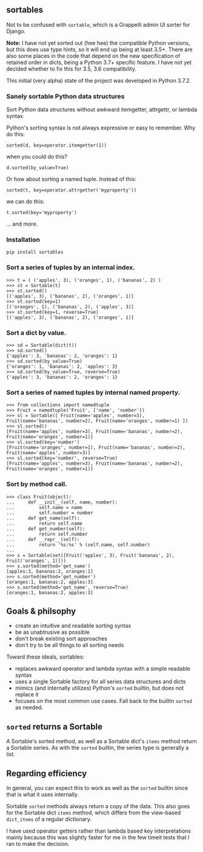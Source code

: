 ## sortables


Not to be confused with `sortable`, which is a Grappelli admin UI sorter for Django.

**Note:** I have not yet sorted out (hee hee) the compatible Python versions, but this does use type hints, so it will end up being at least 3.5+. There are also some places in the code that depend on the new specification of retained order in dicts, being a Python 3.7+ specific feature. I have not yet decided whether to fix this for 3.5, 3.6 compatibility.

This initial (very alpha) state of the project was developed in Python 3.7.2.

### Sanely sortable Python data structures

Sort Python data structures without awkward itemgetter, attrgettr, or lambda syntax.

Python's sorting syntax is not always expressive or easy to remember. Why do this:

```
sorted(d, key=operator.itemgetter(1))
```

when you could do this?

```
d.sorted(by_value=True)
```

Or how about sorting a named tuple. Instead of this:

```
sorted(t, key=operator.attrgetter('myproperty'))
```

we can do this:

```
t.sorted(key='myproperty')
```

... and more.

### Installation

```
pip install sortables
```

### Sort a series of tuples by an internal index.

```
>>> t = ( ('apples', 3), ('oranges', 1), ('bananas', 2) )
>>> st = Sortable(t)
>>> st.sorted()
[('apples', 3), ('bananas', 2), ('oranges', 1)]
>>> st.sorted(key=1)
[('oranges', 1), ('bananas', 2), ('apples', 3)]
>>> st.sorted(key=1, reverse=True)
[('apples', 3), ('bananas', 2), ('oranges', 1)]
```

### Sort a dict by value.

```
>>> sd = Sortable(dict(t))
>>> sd.sorted()
{'apples': 3, 'bananas': 2, 'oranges': 1}
>>> sd.sorted(by_value=True)
{'oranges': 1, 'bananas': 2, 'apples': 3}
>>> sd.sorted(by_value=True, reverse=True)
{'apples': 3, 'bananas': 2, 'oranges': 1}
```

### Sort a series of named tuples by internal named property.

```
>>> from collections import namedtuple
>>> Fruit = namedtuple('Fruit', ['name', 'number'])
>>> sl = Sortable([ Fruit(name='apples', number=3), Fruit(name='bananas', number=2), Fruit(name='oranges', number=1) ])
>>> sl.sorted()
[Fruit(name='apples', number=3), Fruit(name='bananas', number=2), Fruit(name='oranges', number=1)]
>>> sl.sorted(key='number')
[Fruit(name='oranges', number=1), Fruit(name='bananas', number=2), Fruit(name='apples', number=3)]
>>> sl.sorted(key='number', reverse=True)
[Fruit(name='apples', number=3), Fruit(name='bananas', number=2), Fruit(name='oranges', number=1)]
```

### Sort by method call.

```
>>> class Fruit(object):
...     def __init__(self, name, number):
...         self.name = name
...         self.number = number
...     def get_name(self):
...         return self.name
...     def get_number(self):
...         return self.number
...     def __repr__(self):
...         return '%s:%s' % (self.name, self.number)
...
>>> s = Sortable(set([Fruit('apples', 3), Fruit('bananas', 2), Fruit('oranges', 1)]))
>>> s.sorted(method='get_name')
[apples:3, bananas:2, oranges:1]
>>> s.sorted(method='get_number')
[oranges:1, bananas:2, apples:3]
>>> s.sorted(method='get_name', reverse=True)
[oranges:1, bananas:2, apples:3]
```

## Goals & philsophy

 * create an intuitive and readable sorting syntax
 * be as unabtrusive as possible
 * don't break existing sort approaches
 * don't try to be all things to all sorting needs

Toward these ideals, sortables:

 * replaces awkward operator and lambda syntax with a simple readable syntax
 * uses a single Sortable factory for all series data structures and dicts
 * mimics (and internally utilizes) Python's `sorted` builtin, but does not replace it
 * focuses on the most common use cases. Fall back to the builtin `sorted` as needed.

## `sorted` returns a Sortable

A Sortable's sorted method, as well as a Sortable dict's `items` method return
a Sortable series. As with the `sorted` builtin, the series type is generally
a list.

## Regarding efficiency

In general, you can expect this to work as well as the `sorted` builtin since
that is what it uses internally.

Sortable `sorted` methods always return a copy of the data. This also goes for
the Sortable dict `items` method, which differs from the view-based `dict_items`
of a regular dictionary.

I have used operator getters rather than lambda based key interpretations mainly
because this was slightly faster for me in the few timeit tests that I ran to
make the decision.

